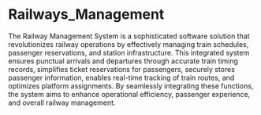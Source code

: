 # Railways_Management

The Railway Management System is a sophisticated software solution that revolutionizes railway operations by effectively managing train schedules, passenger reservations, and station infrastructure. This integrated system ensures punctual arrivals and departures through accurate train timing records, simplifies ticket reservations for passengers, securely stores passenger information, enables real-time tracking of train routes, and optimizes platform assignments. By seamlessly integrating these functions, the system aims to enhance operational efficiency, passenger experience, and overall railway management.
